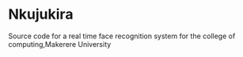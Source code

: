 Nkujukira
=========

Source code for a real time face recognition system for the college of computing,Makerere University
